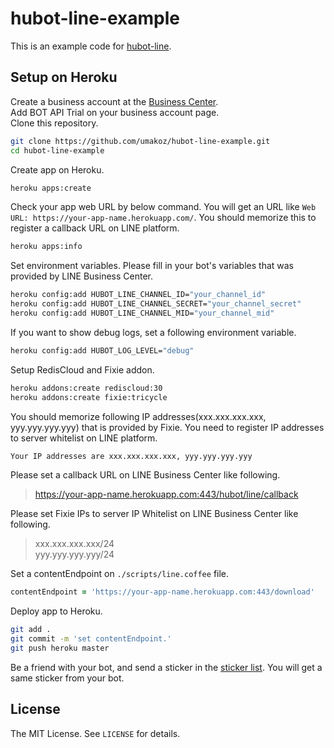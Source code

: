 # hubot-line-example

This is an example code for [hubot-line](https://github.com/umakoz/hubot-line).

## Setup on Heroku

Create a business account at the [Business Center](https://business.line.me/).  
Add BOT API Trial on your business account page.  
Clone this repository.

```sh
git clone https://github.com/umakoz/hubot-line-example.git
cd hubot-line-example
```

Create app on Heroku.

```sh
heroku apps:create
```

Check your app web URL by below command. You will get an URL like `Web URL: https://your-app-name.herokuapp.com/`. You should memorize this to register a callback URL on LINE platform.

```sh
heroku apps:info
```

Set environment variables. Please fill in your bot's variables that was provided by LINE Business Center.

```sh
heroku config:add HUBOT_LINE_CHANNEL_ID="your_channel_id"
heroku config:add HUBOT_LINE_CHANNEL_SECRET="your_channel_secret"
heroku config:add HUBOT_LINE_CHANNEL_MID="your_channel_mid"
```

If you want to show debug logs, set a following environment variable.

```sh
heroku config:add HUBOT_LOG_LEVEL="debug"
```

Setup RedisCloud and Fixie addon.

```sh
heroku addons:create rediscloud:30
heroku addons:create fixie:tricycle
```

You should memorize following IP addresses(xxx.xxx.xxx.xxx, yyy.yyy.yyy.yyy) that is provided by Fixie. You need to register IP addresses to server whitelist on LINE platform.

```sh
Your IP addresses are xxx.xxx.xxx.xxx, yyy.yyy.yyy.yyy
```

Please set a callback URL on LINE Business Center like following.

> https://your-app-name.herokuapp.com:443/hubot/line/callback

Please set Fixie IPs to server IP Whitelist on LINE Business Center like following.

> xxx.xxx.xxx.xxx/24  
> yyy.yyy.yyy.yyy/24

Set a contentEndpoint on `./scripts/line.coffee` file.

```coffeescript
contentEndpoint = 'https://your-app-name.herokuapp.com:443/download'
```

Deploy app to Heroku.

```sh
git add .
git commit -m 'set contentEndpoint.'
git push heroku master
```

Be a friend with your bot, and send a sticker in the [sticker list](https://developers.line.me/wp-content/uploads/2016/04/sticker_list.xlsx). You will get a same sticker from your bot.

## License

The MIT License. See `LICENSE` for details.
